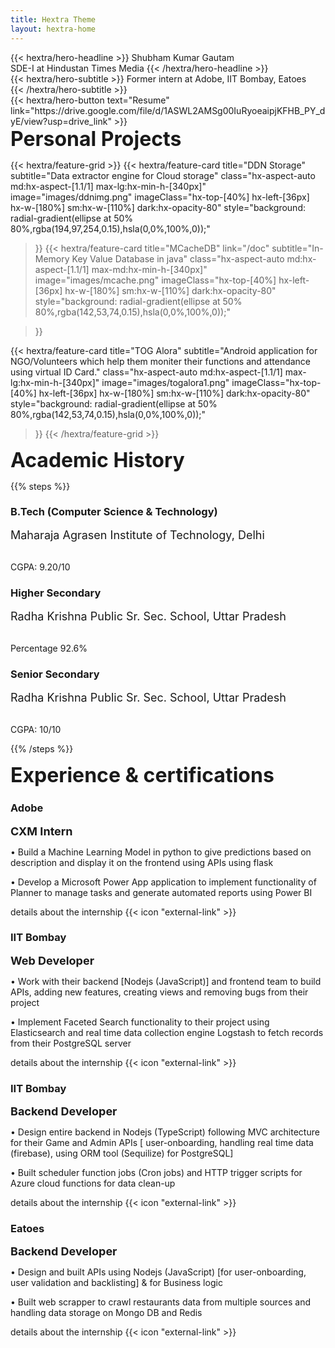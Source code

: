 ```yaml
---
title: Hextra Theme
layout: hextra-home
---
```


<div class="hx-mt-6 hx-mb-6">
{{< hextra/hero-headline >}}
  Shubham Kumar Gautam&nbsp;<br class="sm:hx-block hx-hidden" />SDE-I at Hindustan Times Media
{{< /hextra/hero-headline >}}
</div>

<div class="hx-mb-6">
{{< hextra/hero-subtitle >}}
  Former intern at Adobe, IIT Bombay, Eatoes&nbsp;<br class="sm:hx-block hx-hidden" />
{{< /hextra/hero-subtitle >}}
</div>

<div class="hx-mb-12">
{{< hextra/hero-button text="Resume" link="https://drive.google.com/file/d/1ASWL2AMSg00IuRyoeaipjKFHB_PY_dyE/view?usp=drive_link" >}}
</div>


<div class="hx-mb-6">
<font size="6"><b>Personal Projects</b></font>
</div>


{{< hextra/feature-grid >}}
{{< hextra/feature-card
    title="DDN Storage"
    subtitle="Data extractor engine for Cloud storage"
    class="hx-aspect-auto md:hx-aspect-[1.1/1] max-lg:hx-min-h-[340px]"
    image="images/ddnimg.png"
    imageClass="hx-top-[40%] hx-left-[36px] hx-w-[180%] sm:hx-w-[110%] dark:hx-opacity-80"
    style="background: radial-gradient(ellipse at 50% 80%,rgba(194,97,254,0.15),hsla(0,0%,100%,0));"
  >}}
  {{< hextra/feature-card
    title="MCacheDB"
    link="/doc"
    subtitle="In-Memory Key Value Database in java"
    class="hx-aspect-auto md:hx-aspect-[1.1/1] max-md:hx-min-h-[340px]"
    image="images/mcache.png"
    imageClass="hx-top-[40%] hx-left-[36px] hx-w-[180%] sm:hx-w-[110%] dark:hx-opacity-80"
    style="background: radial-gradient(ellipse at 50% 80%,rgba(142,53,74,0.15),hsla(0,0%,100%,0));"
    
  >}}
  
  {{< hextra/feature-card
    title="TOG Alora"
    subtitle="Android application for NGO/Volunteers which help them moniter their functions and attendance using virtual ID Card."
    class="hx-aspect-auto md:hx-aspect-[1.1/1] max-lg:hx-min-h-[340px]"
    image="images/togalora1.png"
    imageClass="hx-top-[40%] hx-left-[36px] hx-w-[180%] sm:hx-w-[110%] dark:hx-opacity-80"
    style="background: radial-gradient(ellipse at 50% 80%,rgba(142,53,74,0.15),hsla(0,0%,100%,0));"
  >}}
{{< /hextra/feature-grid >}}

<div class="hx-mb-10"></div>

<div class="hx-mb-6">
<font size="6"><b>Academic History</b></font>
</div>



{{% steps %}}

<div class="hx-relative hx-w-full hx-p-6">
    <h3 class="hx-text-2xl hx-font-medium hx-leading-6 hx-mb-2 hx-flex hx-items-center">
      <span>B.Tech (Computer Science & Technology)</span>
    </h3>
    <div class="">
    <font size="4">Maharaja Agrasen Institute of Technology, Delhi</font>
    </div>
    <h6 class="hx-text-2xl hx-font-medium hx-leading-6 hx-mb-2 hx-flex hx-items-center">
      <span></span>
    </h6>
    <p class="hx-text-gray-500 dark:hx-text-gray-400 hx-text-sm hx-leading-6">CGPA: 9.20/10</p>
</div>

<div class="hx-relative hx-w-full hx-p-6">
    <h3 class="hx-text-2xl hx-font-medium hx-leading-6 hx-mb-2 hx-flex hx-items-center">
      <span>Higher Secondary</span>
    </h3>
    <div class="">
    <font size="4">Radha Krishna Public Sr. Sec. School, Uttar Pradesh</font>
    </div>
    <h6 class="hx-text-2xl hx-font-medium hx-leading-6 hx-mb-2 hx-flex hx-items-center">
      <span></span>
    </h6>
    <p class="hx-text-gray-500 dark:hx-text-gray-400 hx-text-sm hx-leading-6">Percentage 92.6%</p>
</div>

<div class="hx-relative hx-w-full hx-p-6">
    <h3 class="hx-text-2xl hx-font-medium hx-leading-6 hx-mb-2 hx-flex hx-items-center">
      <span>Senior Secondary</span>
    </h3>
    <div class="">
    <font size="4">Radha Krishna Public Sr. Sec. School, Uttar Pradesh</font>
    </div>
    <h6 class="hx-text-2xl hx-font-medium hx-leading-6 hx-mb-2 hx-flex hx-items-center">
      <span></span>
    </h6>
    <p class="hx-text-gray-500 dark:hx-text-gray-400 hx-text-sm hx-leading-6">CGPA: 10/10</p>
</div>

{{% /steps %}}

<div class="hx-mb-6">
<font size="6"><b>Experience & certifications</b></font>
</div>





<div class="hextra-feature-grid hx-grid sm:max-lg:hx-grid-cols-2 max-sm:hx-grid-cols-1 hx-gap-4 hx-w-full not-prose" style="--hextra-feature-grid-cols: 3; ">
  
  <a class="hx-aspect-auto md:hx-aspect-[1.1/1] max-md:hx-min-h-[340px] hextra-feature-card not-prose hx-block hx-relative hx-overflow-hidden hx-rounded-3xl hx-border hx-border-gray-200 hover:hx-border-gray-300 dark:hx-border-neutral-800 dark:hover:hx-border-neutral-700 before:hx-pointer-events-none before:hx-absolute before:hx-inset-0 before:hx-bg-glass-gradient">
    <div class="hx-relative hx-w-full hx-p-6">
      <h3 class="hx-text-2xl hx-font-medium hx-leading-6 hx-mb-2 hx-flex hx-items-center">
        <span>Adobe</span>
      </h3>
      <div class="hx-mb-6">
<font size="4"><b>CXM Intern</b></font>
</div>
      <p class="hx-text-gray-500 dark:hx-text-gray-400  hx-leading-6">• Build a Machine Learning Model in python to give predictions based on description and display it on the frontend using APIs using flask</p>
      <p class="hx-text-gray-500 dark:hx-text-gray-400  hx-leading-6">• Develop a Microsoft Power App application to implement functionality of Planner to manage tasks and generate automated reports using Power BI</p>
      <div class="hx-mb-6"></div>
      details about the internship {{< icon "external-link" >}}
    </div></a>

  <a class="hx-aspect-auto md:hx-aspect-[1.1/1] max-md:hx-min-h-[340px] hextra-feature-card not-prose hx-block hx-relative hx-overflow-hidden hx-rounded-3xl hx-border hx-border-gray-200 hover:hx-border-gray-300 dark:hx-border-neutral-800 dark:hover:hx-border-neutral-700 before:hx-pointer-events-none before:hx-absolute before:hx-inset-0 before:hx-bg-glass-gradient">
    <div class="hx-relative hx-w-full hx-p-6">
      <h3 class="hx-text-2xl hx-font-medium hx-leading-6 hx-mb-2 hx-flex hx-items-center">
        <span>IIT Bombay</span>
      </h3>
      <div class="hx-mb-6">
<font size="4"><b>Web Developer</b></font>
</div>
      <p class="hx-text-gray-500 dark:hx-text-gray-400  hx-leading-6">• Work with their backend [Nodejs (JavaScript)] and frontend team to build APIs, adding new features, creating views and removing bugs from their project</p>
      <p class="hx-text-gray-500 dark:hx-text-gray-400  hx-leading-6">• Implement Faceted Search functionality to their project using Elasticsearch and real time data collection engine Logstash to fetch records from their PostgreSQL server</p>
      <div class="hx-mb-6"></div>
      details about the internship {{< icon "external-link" >}}
    </div></a>

  <a class="hx-aspect-auto md:hx-aspect-[1.1/1] max-md:hx-min-h-[340px] hextra-feature-card not-prose hx-block hx-relative hx-overflow-hidden hx-rounded-3xl hx-border hx-border-gray-200 hover:hx-border-gray-300 dark:hx-border-neutral-800 dark:hover:hx-border-neutral-700 before:hx-pointer-events-none before:hx-absolute before:hx-inset-0 before:hx-bg-glass-gradient">
    <div class="hx-relative hx-w-full hx-p-6">
      <h3 class="hx-text-2xl hx-font-medium hx-leading-6 hx-mb-2 hx-flex hx-items-center">
        <span>IIT Bombay</span>
      </h3>
      <div class="hx-mb-6">
<font size="4"><b>Backend Developer</b></font>
</div>
      <p class="hx-text-gray-500 dark:hx-text-gray-400  hx-leading-6">• Design entire backend in Nodejs (TypeScript) following MVC architecture for their Game and Admin APIs [ user-onboarding, handling real time data (firebase), using ORM tool (Sequilize) for PostgreSQL]</p>
      <p class="hx-text-gray-500 dark:hx-text-gray-400  hx-leading-6">• Built scheduler function jobs (Cron jobs) and HTTP trigger scripts for Azure cloud functions for data clean-up</p>
      <div class="hx-mb-6"></div>
      details about the internship {{< icon "external-link" >}}
    </div></a>


  <a class="hx-aspect-auto md:hx-aspect-[1.1/1] max-md:hx-min-h-[340px] hextra-feature-card not-prose hx-block hx-relative hx-overflow-hidden hx-rounded-3xl hx-border hx-border-gray-200 hover:hx-border-gray-300 dark:hx-border-neutral-800 dark:hover:hx-border-neutral-700 before:hx-pointer-events-none before:hx-absolute before:hx-inset-0 before:hx-bg-glass-gradient">
    <div class="hx-relative hx-w-full hx-p-6">
      <h3 class="hx-text-2xl hx-font-medium hx-leading-6 hx-mb-2 hx-flex hx-items-center">
        <span>Eatoes</span>
      </h3>
      <div class="hx-mb-6">
<font size="4"><b>Backend Developer</b></font>
</div>
      <p class="hx-text-gray-500 dark:hx-text-gray-400  hx-leading-6">• Design and built APIs using Nodejs (JavaScript) [for user-onboarding, user validation and backlisting] & for Business logic</p>
      <p class="hx-text-gray-500 dark:hx-text-gray-400  hx-leading-6">• Built web scrapper to crawl restaurants data from multiple sources and handling data storage on Mongo DB and Redis</p>
      <div class="hx-mb-6"></div>
      details about the internship {{< icon "external-link" >}}
    </div></a>
</div>
